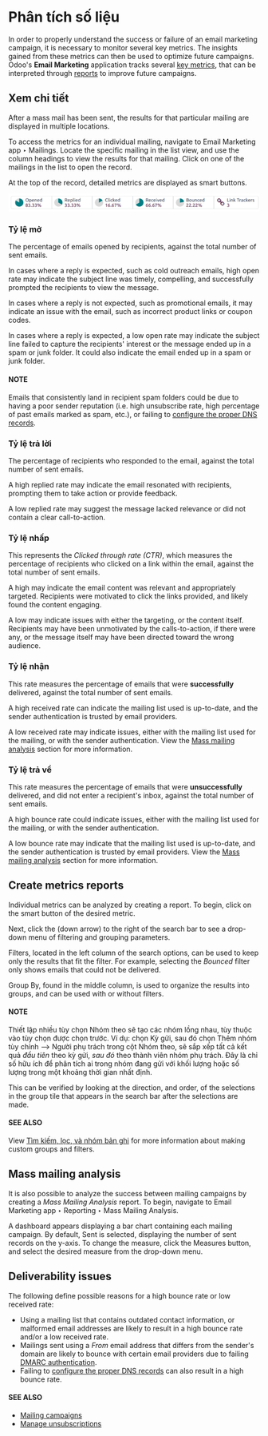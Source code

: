 # Phân tích số liệu

In order to properly understand the success or failure of an email marketing campaign, it is
necessary to monitor several key metrics. The insights gained from these metrics can then be used to
optimize future campaigns. Odoo's **Email Marketing** application tracks several [key metrics](#email-marketing-view-metrics), that can be interpreted through [reports](#email-marketing-create-reports) to improve future campaigns.

<a id="email-marketing-view-metrics"></a>

## Xem chi tiết

After a mass mail has been sent, the results for that particular mailing are displayed in multiple
locations.

To access the metrics for an individual mailing, navigate to Email Marketing app
‣ Mailings. Locate the specific mailing in the list view, and use the column headings to view the
results for that mailing. Click on one of the mailings in the list to open the record.

At the top of the record, detailed metrics are displayed as smart buttons.

![The smart buttons on a mass mailing, displaying the results of the message.](../../../.gitbook/assets/metric-smart-buttons.png)

### Tỷ lệ mở

The percentage of emails opened by recipients, against the total number of sent emails.

In cases where a reply is expected, such as cold outreach emails, high open rate may indicate the
subject line was timely, compelling, and successfully prompted the recipients to view the message.

In cases where a reply is not expected, such as promotional emails, it may indicate an issue with
the email, such as incorrect product links or coupon codes.

In cases where a reply is expected, a low open rate may indicate the subject
line failed to capture the recipients' interest or the message ended up in a spam or junk folder. It
could also indicate the email ended up in a spam or junk folder.

#### NOTE
Emails that consistently land in recipient spam folders could be due to having a poor sender
reputation (i.e. high unsubscribe rate, high percentage of past emails marked as spam, etc.),
or failing to [configure the proper DNS records](../../general/email_communication/email_domain.md).

### Tỷ lệ trả lời

The percentage of recipients who responded to the email, against the total number of sent emails.

A high replied rate may indicate the email resonated with recipients, prompting them to take
action or provide feedback.

A low replied rate may suggest the message lacked relevance or did not contain a clear
call-to-action.

### Tỷ lệ nhấp

This represents the *Clicked through rate (CTR)*, which measures the
percentage of recipients who clicked on a link within the email, against the total number of sent
emails.

A high  may indicate the email content was relevant and appropriately targeted. Recipients
were motivated to click the links provided, and likely found the content engaging.

A low  may indicate issues with either the targeting, or the content itself. Recipients may
have been unmotivated by the calls-to-action, if there were any, or the message itself may have
been directed toward the wrong audience.

### Tỷ lệ nhận

This rate measures the percentage of emails that were **successfully** delivered, against the total
number of sent emails.

A high received rate can indicate the mailing list used is up-to-date, and the sender authentication
is trusted by email providers.

A low received rate may indicate issues, either with the mailing list used for the mailing, or with
the sender authentication. View the [Mass mailing analysis](#email-marketing-deliverability-issues) section for more
information.

### Tỷ lệ trả về

This rate measures the percentage of emails that were **unsuccessfully** delivered, and did not
enter a recipient's inbox, against the total number of sent emails.

A high bounce rate could indicate issues, either with the mailing list used for the mailing, or with
the sender authentication.

A low bounce rate may indicate that the mailing list used is up-to-date, and the sender
authentication is trusted by email providers. View the [Mass mailing analysis](#email-marketing-deliverability-issues)
section for more information.

<a id="email-marketing-create-reports"></a>

## Create metrics reports

Individual metrics can be analyzed by creating a report. To begin, click on the smart button of the
desired metric.

Next, click the <i class="fa fa-caret-down"></i> (down arrow) to the right of the search bar to see
a drop-down menu of filtering and grouping parameters.

Filters, located in the left column of the search options, can be used to keep only the
results that fit the filter. For example, selecting the *Bounced* filter only shows emails
that could not be delivered.

Group By, found in the middle column, is used to organize the results into groups, and
can be used with or without filters.

#### NOTE
Thiết lập nhiều tùy chọn Nhóm theo sẽ tạo các nhóm lồng nhau, tùy thuộc vào tùy chọn được chọn trước. Ví dụ: chọn Kỳ gửi, sau đó chọn Thêm nhóm tùy chỉnh --> Người phụ trách trong cột Nhóm theo, sẽ sắp xếp tất cả kết quả  *đầu tiên* theo kỳ gửi, *sau đó* theo thành viên nhóm phụ trách. Đây là chỉ số hữu ích để phân tích ai trong nhóm đang gửi với khối lượng hoặc số lượng trong một khoảng thời gian nhất định.

This can be verified by looking at the direction, and order, of the selections in the group tile
that appears in the search bar after the selections are made.

#### SEE ALSO
View [Tìm kiếm, lọc, và nhóm bản ghi](../../essentials/search.md) for more information about making custom groups and
filters.

<a id="email-marketing-deliverability-issues"></a>

## Mass mailing analysis

It is also possible to analyze the success between mailing campaigns by creating a *Mass Mailing
Analysis* report. To begin, navigate to Email Marketing app ‣ Reporting ‣ Mass
Mailing Analysis.

A dashboard appears displaying a bar chart containing each mailing campaign. By default,
Sent is selected, displaying the number of sent records on the y-axis. To change the
measure, click the Measures button, and select the desired measure from the drop-down
menu.

## Deliverability issues

The following define possible reasons for a high bounce rate or low received rate:

- Using a mailing list that contains outdated contact information, or malformed email addresses are
  likely to result in a high bounce rate and/or a low received rate.
- Mailings sent using a *From* email address that differs from the sender's domain are likely to
  bounce with certain email providers due to failing [DMARC authentication](../../general/email_communication/email_domain.md#email-domain-dmarc).
- Failing to [configure the proper DNS records](../../general/email_communication/email_domain.md) can also result in a high bounce rate.

#### SEE ALSO
- [Mailing campaigns](../email_marketing.md#email-marketing-mailing-campaigns)
- [Manage unsubscriptions](unsubscriptions.md)
